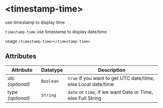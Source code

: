 # \<timestamp-time\>

use timestamp to display time


`timestamp-time`
use timestamp to display date/time

usage `<timestamp-time></timestamp-time>`

## Attributes

| Attribute |Datatype| Description |
|-----------|--------|-------------|
| utc _(optional)_ | `Boolean` | `true` if you want to get UTC date/time, else Local date/time |
| type _(optional)_ | `String` | `date` or `time`, if we want Date or Time, else Full String|

